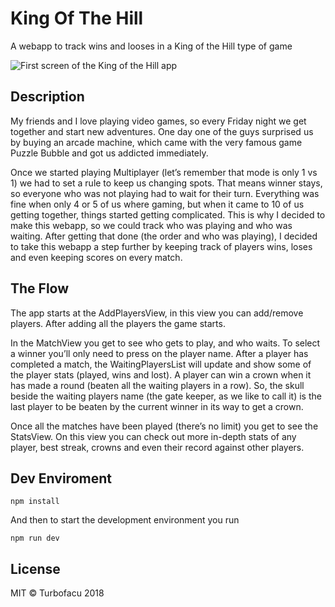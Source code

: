 # King Of The Hill

A webapp to track wins and looses in a King of the Hill type of game

![First screen of the King of the Hill app](assets/readme-image.jpg)

## Description

My friends and I love playing video games, so every Friday night we get together and start new adventures. One day one of the guys surprised us by buying an arcade machine, which came with the very famous game Puzzle Bubble and got us addicted immediately.

Once we started playing Multiplayer (let’s remember that mode is only 1 vs 1) we had to set a rule to keep us changing spots. That means winner stays, so everyone who was not playing had to wait for their turn.  Everything was fine when only 4 or 5 of us where gaming, but when it came to 10 of us getting together, things started getting complicated. This is why I decided to make this webapp, so we could track who was playing and who was waiting.
After getting that done (the order and who was playing), I decided to take this webapp a step further by keeping track of players wins, loses and even keeping scores on every match.

## The Flow

The app starts at the AddPlayersView, in this view you can add/remove players. After adding all the players the game starts.

In the MatchView you get to see who gets to play, and who waits. To select a winner you’ll only need to press on the player name.
After a player has completed a match, the WaitingPlayersList will update and show some of the player stats (played, wins and lost).
A player can win a crown when it has made a round (beaten all the waiting players in a row). So, the skull beside the waiting players name (the gate keeper, as we like to call it) is the last player to be beaten by the current winner in its way to get a crown.

Once all the matches have been played (there’s no limit) you get to see the StatsView. On this view you can check out more in-depth stats of any player, best streak, crowns and even their record against other players.

## Dev Enviroment

```
npm install
```

And then to start the development environment you run

 ```
npm run dev
```

## License

MIT © Turbofacu 2018
